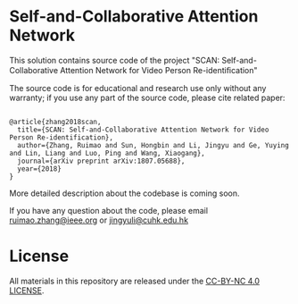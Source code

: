 # Self-and-Collaborative Attention Network

This solution contains source code of the project "SCAN: Self-and-Collaborative Attention Network for Video Person Re-identiﬁcation" 

The source code is for educational and research use only without any warranty; if you use any part of the source code, please cite related paper:


``` 

@article{zhang2018scan,
  title={SCAN: Self-and-Collaborative Attention Network for Video Person Re-identification},
  author={Zhang, Ruimao and Sun, Hongbin and Li, Jingyu and Ge, Yuying and Lin, Liang and Luo, Ping and Wang, Xiaogang},
  journal={arXiv preprint arXiv:1807.05688},
  year={2018}
}

```

More detailed description about the codebase is coming soon.


If you have any question about the code, please email ruimao.zhang@ieee.org or jingyuli@cuhk.edu.hk


# License

All materials in this repository are released under the [CC-BY-NC 4.0 LICENSE](https://creativecommons.org/licenses/by-nc/4.0/).
